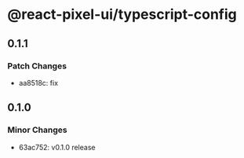 # @react-pixel-ui/typescript-config

## 0.1.1

### Patch Changes

- aa8518c: fix

## 0.1.0

### Minor Changes

- 63ac752: v0.1.0 release
